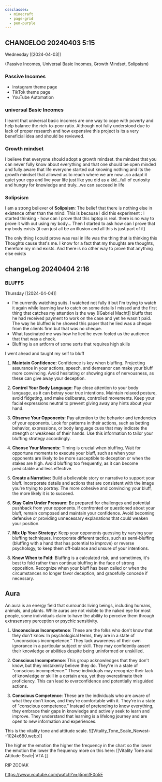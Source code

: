 ```yaml
---
cssclasses:
  - minecraft
  - page-grid
  - pen-purple
---
```

## CHANGELOG 20240403 5:15

Wednesday [[2024-04-03]] 

(Passive Incomes, Universal Basic Incomes, Growth Mindset, Solipsism)

### Passive Incomes
- Instagram theme page
- TikTok theme page
- YouTube Automation

### universal Basic Incomes
I learnt that universal basic incomes are one way to cope with poverty and help balance the rich-to-poor ratio. Although not fully understood due to lack of proper research and how expensive this project is its a very beneficial idea and should be reviewed.

### Growth mindset
I believe that everyone should adopt a growth mindset. the mindset that you can never fully know about everything and that one should be open minded and fully aware that life everyone started out knowing nothing and its the growth mindset that allowed us to reach where we are now...so adapt it quiet your ego and live your life just like you did as a kid...full of curiosity and hungry for knowledge and truly...we can succeed in life 

### Solipsism
I am a strong believer of **Solipsism**: The belief that there is nothing else in existence other than the mind. 
This is because I did this experiment : I started thinking - how can I prove that this laptop is real. there is no way to prove it with out using my body...
Then I started to ask how can I prove that my body exists (it can just all be an illusion and all this is just part of it)

The only thing I could prove was real in life was the thing that is thinking this Thoughts cause that's me. I know for a fact that my thoughts are thoughts, therefore my mind exists. 
And there is no other way to prove that anything else exists
## changeLog 20240404 2:16

### BLUFFS

Thursday [[2024-04-04]]
- I'm currently watching suits. I watched not fully it but I'm trying to watch it again while learning law to catch on some details I missed and the first thing that catches my attention is the way [[Gabriel Macht]] bluffs that he had received payment to work on the case and yet he wasn't paid. The way he bluffed is he showed this paper that he lied was a cheque from the clients firm but that was no cheque.
- What fascinated me was how he lied he even fooled us the audience that that was a check. 
- Bluffing is an artform of some sorts that requires high skills

I went ahead and taught my self to bluff

1. **Maintain Confidence:** Confidence is key when bluffing. Projecting assurance in your actions, speech, and demeanor can make your bluff more convincing. Avoid hesitating or showing signs of nervousness, as these can give away your deception.

2. **Control Your Body Language:** Pay close attention to your body language, as it can betray your true intentions. Maintain relaxed posture, avoid fidgeting, and make deliberate, controlled movements. Keep your facial expressions neutral to prevent giving away any hints about your hand.

3. **Observe Your Opponents:** Pay attention to the behavior and tendencies of your opponents. Look for patterns in their actions, such as betting behavior, expressions, or body language cues that may indicate the strength or weakness of their hands. Use this information to tailor your bluffing strategy accordingly.

4. **Choose Your Moments:** Timing is crucial when bluffing. Wait for opportune moments to execute your bluff, such as when your opponents are likely to be more susceptible to deception or when the stakes are high. Avoid bluffing too frequently, as it can become predictable and less effective.

5. **Create a Narrative:** Build a believable story or narrative to support your bluff. Incorporate details and actions that are consistent with the image you're trying to portray. The more cohesive and convincing your bluff, the more likely it is to succeed.

6. **Stay Calm Under Pressure:** Be prepared for challenges and potential pushback from your opponents. If confronted or questioned about your bluff, remain composed and maintain your confidence. Avoid becoming defensive or providing unnecessary explanations that could weaken your position.

7. **Mix Up Your Strategy:** Keep your opponents guessing by varying your bluffing techniques. Incorporate different tactics, such as semi-bluffing (bluffing with a hand that has potential to improve) or reverse psychology, to keep them off-balance and unsure of your intentions.

8. **Know When to Fold:** Bluffing is a calculated risk, and sometimes, it's best to fold rather than continue bluffing in the face of strong opposition. Recognize when your bluff has been called or when the circumstances no longer favor deception, and gracefully concede if necessary.




## Aura

An aura is an energy field that surrounds living beings, including humans, animals, and plants. While auras are not visible to the naked eye for most people, some individuals claim to have the ability to perceive them through extrasensory perception or psychic sensitivity.

1. **Unconscious Incompetence**: These are the folks who don't know that they don't know. In psychological terms, they are in a state of "unconscious incompetence." They lack awareness of their own ignorance in a particular subject or skill. They may confidently assert their knowledge or abilities despite being uninformed or unskilled.
    
2. **Conscious Incompetence**: This group acknowledges that they don't know, but they mistakenly believe they do. They're in a state of "conscious incompetence." These individuals may recognize their lack of knowledge or skill in a certain area, yet they overestimate their proficiency. This can lead to overconfidence and potentially misguided actions.
    
3. **Conscious Competence**: These are the individuals who are aware of what they don't know, and they're comfortable with it. They're in a state of "conscious competence." Instead of pretending to know everything, they embrace their gaps in knowledge and actively seek to learn and improve. They understand that learning is a lifelong journey and are open to new information and experiences.



 This is the vitality tone and attitude scale.
![[Vitality_Tone_Scale_Newest--1024x680.webp]]

The higher the emotion the higher the frequency in the chart so the lower the emotion the lower the frequency more on this here: [[Vitality Tone and Attitude Scale| VTA ]]


RIP ZODIAK

https://www.youtube.com/watch?v=lj5pmfF0o5E